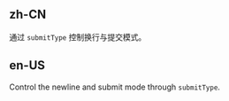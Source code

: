 ## zh-CN

通过 `submitType` 控制换行与提交模式。

## en-US

Control the newline and submit mode through `submitType`.
